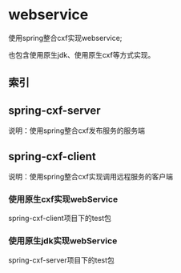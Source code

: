 # webservice

使用spring整合cxf实现webservice;

也包含使用原生jdk、使用原生cxf等方式实现。

## 索引

## spring-cxf-server 
说明：使用spring整合cxf发布服务的服务端

## spring-cxf-client
说明：使用spring整合cxf实现调用远程服务的客户端

### 使用原生cxf实现webService
spring-cxf-client项目下的test包

### 使用原生jdk实现webService
spring-cxf-server项目下的test包
